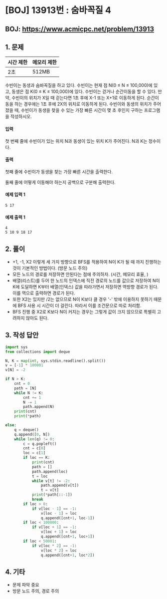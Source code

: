 #  [BOJ] 13913번 : 숨바꼭질 4

## BOJ: https://www.acmicpc.net/problem/13913

## 1. 문제

|시간 제한| 메모리 제한| 
|:----|:----|
|2초|512MB|

수빈이는 동생과 숨바꼭질을 하고 있다. 수빈이는 현재 점 N(0 ≤ N ≤ 100,000)에 있고, 동생은 점 K(0 ≤ K ≤ 100,000)에 있다. 수빈이는 걷거나 순간이동을 할 수 있다. 만약, 수빈이의 위치가 X일 때 걷는다면 1초 후에 X-1 또는 X+1로 이동하게 된다. 순간이동을 하는 경우에는 1초 후에 2X의 위치로 이동하게 된다.
수빈이와 동생의 위치가 주어졌을 때, 수빈이가 동생을 찾을 수 있는 가장 빠른 시간이 몇 초 후인지 구하는 프로그램을 작성하시오.

#### 입력
첫 번째 줄에 수빈이가 있는 위치 N과 동생이 있는 위치 K가 주어진다. N과 K는 정수이다.

#### 출력
첫째 줄에 수빈이가 동생을 찾는 가장 빠른 시간을 출력한다.

둘째 줄에 어떻게 이동해야 하는지 공백으로 구분해 출력한다.

#### 예제 입력 1
```
5 17
```
#### 예제 출력 1
```
4
5 10 9 18 17
```
## 2. 풀이
- +1, -1, X2 이렇게 세 가지 방향으로 BFS를 적용하여 N이 K가 될 때 까지 진행하는 것이 기본적인 방법이다. (방문 노드 주의)
- 모든 노드의 경로를 저장하면 안된다는 점에 주의하자. (시간, 메모리 효율, )
- 배열(리스트)를 두어 한 노드의 인덱스에 직전 경로의 노드를 값으로 저장하여 N이 K에 도달하면 K부터 배열(인덱스) 값을 따라가면서 저장하면 역방향 경로가 된다. 이를 역으로 출력하면 경로가 된다.
- 또한 X2는 있지만 /2는 없으므로 N이 K보다 클 경우 '-' 밖에 이용하지 못하기 때문에 BFS 사용 시 시간이 더 걸린다. 따라서 이를 조건문으로 따로 처리함.
- BFS 진행 중 X2로 K보다 N이 커지는 경우는 그렇게 값이 크지 않으므로 특별히 고려하지 않아도 된다.

## 3. 작성 답안
```python
import sys
from collections import deque

N, K = map(int, sys.stdin.readline().split())
v = [-1] * 100001
v[N] = -2

if N > K:
	cnt = 0
	path = [N]
	while N != K:
		cnt += 1
		N -= 1
		path.append(N)
	print(cnt)
	print(*path)

else:
	q = deque()
	q.append([0, N])
	while len(q) != 0:
		c = q.popleft()
		cnt = c[0]
		loc = c[1]
		if loc == K:
			print(cnt)
			path = []
			path.append(loc)
			t = loc
			while v[t] != -2:
				path.append(v[t])
				t = v[t]
			print(*path[::-1])
			break
		if loc > 0:
			if v[loc - 1] == -1:
				v[loc - 1] = loc
				q.append([cnt+1, loc-1])
		if loc < 100000:
			if v[loc + 1] == -1:
				v[loc + 1] = loc
				q.append([cnt+1, loc+1])
		if loc < 50001:
			if v[loc * 2] == -1:
				v[loc * 2] = loc
				q.append([cnt+1, loc*2])
```
## 4. 기타
- 문제 파악 중요
- 방문 노드 주의, 경로 주의
